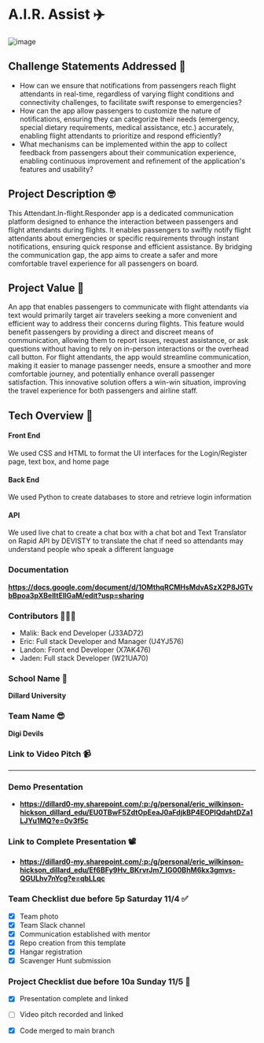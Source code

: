 # A.I.R. Assist ✈️
![image](https://github.com/AATechCulture/Digi-Devils-Dillard-University-/assets/118021478/f5bd5c4e-52cb-4924-853e-0dc3ec21e685)

## Challenge Statements Addressed 🧐
- How can we ensure that notifications from passengers reach flight attendants in real-time, regardless
of varying flight conditions and connectivity challenges, to facilitate swift response to emergencies?
- How can the app allow passengers to customize the nature of notifications, ensuring they can categorize
their needs (emergency, special dietary requirements, medical assistance, etc.) accurately, enabling flight
attendants to prioritize and respond efficiently?
- What mechanisms can be implemented within the app to collect feedback from passengers about their
communication experience, enabling continuous improvement and refinement of the application's features and usability?

## Project Description 🤓
This Attendant.In-flight.Responder app is a dedicated communication platform designed to enhance the interaction between passengers 
and flight attendants during flights. It enables passengers to swiftly notify flight attendants about 
emergencies or specific requirements through instant notifications, ensuring quick response and 
efficient assistance. By bridging the communication gap, the app aims to create a safer and more 
comfortable travel experience for all passengers on board.

## Project Value 🤑
An app that enables passengers to communicate with flight attendants via text would primarily target air travelers seeking a more convenient and efficient way to address their concerns during flights. This feature would benefit passengers by providing a direct and discreet means of communication, allowing them to report issues, request assistance, or ask questions without having to rely on in-person interactions or the overhead call button. For flight attendants, the app would streamline communication, making it easier to manage passenger needs, ensure a smoother and more comfortable journey, and potentially enhance overall passenger satisfaction. This innovative solution offers a win-win situation, 
improving the travel experience for both passengers and airline staff.

## Tech Overview 🤖
#### Front End
We used CSS and HTML to format the UI interfaces for the Login/Register page, text box, and home page

#### Back End
We used Python to create databases to store and retrieve login information

#### API
We used live chat to create a chat box with a chat bot and Text Translator on Rapid API by DEVISTY to translate the chat if need so attendants may understand people who speak a different language

### Documentation
**https://docs.google.com/document/d/1OMthqRCMHsMdvASzX2P8JGTvbBpoa3pXBeIItEIlGaM/edit?usp=sharing**

### Contributors 🙋🏾‍♂️
+ Malik: Back end Developer (J33AD72)
+ Eric: Full stack Developer and Manager (U4YJ576)
+ Landon: Front end Developer (X7AK476)
+ Jaden: Full stack Developer (W21UA70)

### School Name  🏢
**Dillard University**

### Team Name 😎
**Digi Devils**

### Link to Video Pitch 📹
****

### Demo Presentation
+ **https://dillard0-my.sharepoint.com/:p:/g/personal/eric_wilkinson-hickson_dillard_edu/EU0TBwF5ZdtOpEeaJ0aFdjkBP4EOPIQdahtDZa1LJYu1MQ?e=0v3f5c**
### Link to Complete Presentation 📽
+ **https://dillard0-my.sharepoint.com/:p:/g/personal/eric_wilkinson-hickson_dillard_edu/Ef6BFy9Hv_BKrvrJm7_IG00BhM6kx3gmvs-QGULhv7nYcg?e=qbLLqc**

### Team Checklist due before 5p Saturday 11/4 ✅
- [x] Team photo
- [x] Team Slack channel
- [x] Communication established with mentor
- [x] Repo creation from this template
- [x] Hangar registration
- [x] Scavenger Hunt submission

### Project Checklist due before 10a Sunday 11/5 🏁
- [x] Presentation complete and linked
- [ ] Video pitch recorded and linked
- [x] Code merged to main branch


